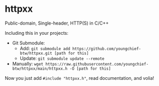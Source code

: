 # httpxx

Public-domain, Single-header, HTTP(S) in C/C++

Including this in your projects:

- Git Submodule:
  - Add: `git submodule add https://github.com/youngchief-btw/httpxx.git [path for this]`
  - Update: `git submodule update --remote`
- Manually: `wget https://raw.githubusercontent.com/youngchief-btw/httpxx/main/httpxx.h -O [path for this]`

Now you just add `#include "httpxx.h"`, read documentation, and volia!
